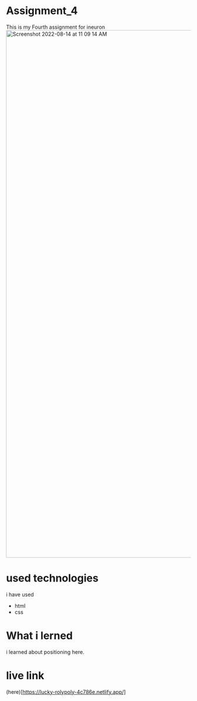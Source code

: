 # Assignment_4
This is my Fourth assignment for ineuron 
<img width="1440" alt="Screenshot 2022-08-14 at 11 09 14 AM" src="https://user-images.githubusercontent.com/84630436/184524105-7ee1a6b2-783e-49d7-96a3-9a87c93ab01c.png">
# used technologies 
i have used 
- html
- css
# What i lerned 
i learned about positioning here. 
# live link 
(here)[https://lucky-rolypoly-4c786e.netlify.app/]
